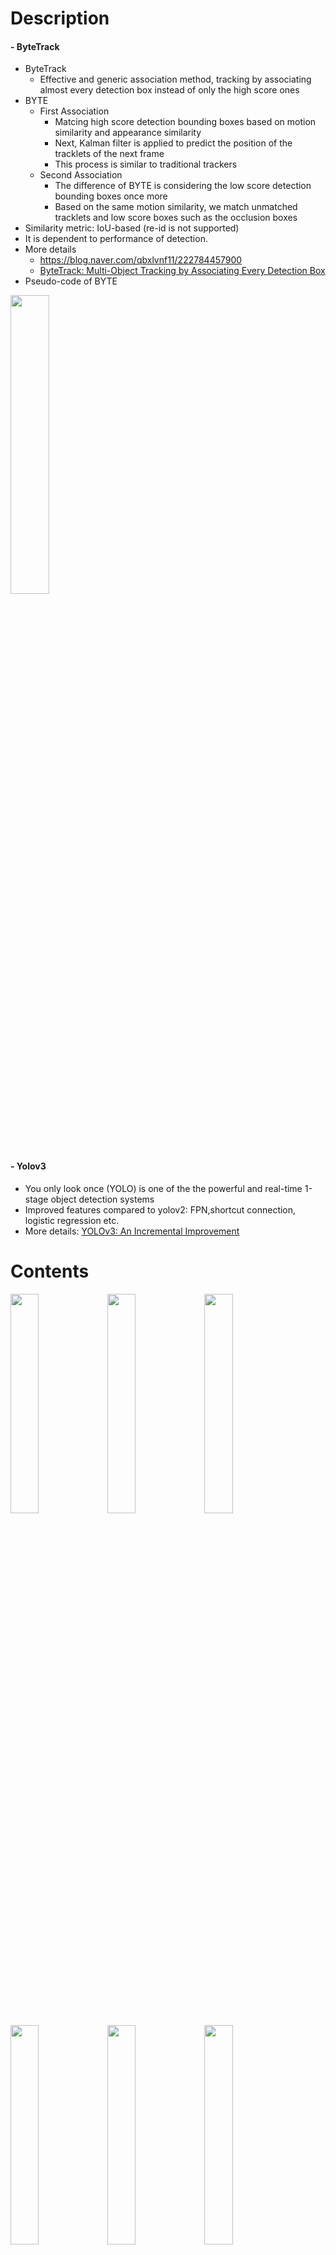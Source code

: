 
Description
=============

#### - ByteTrack

- ByteTrack
  - Effective and generic association method, tracking by associating almost every detection box instead of only the high score ones
- BYTE
  - First Association
    - Matcing high score detection bounding boxes based on motion similarity and appearance similarity
    - Next, Kalman filter is applied to predict the position of the tracklets of the next frame
    - This process is similar to traditional trackers
  - Second Association
    - The difference of BYTE is considering the low score detection bounding boxes once more
    - Based on the same motion similarity, we match unmatched tracklets and low score boxes such as the occlusion boxes
- Similarity metric: IoU-based (re-id is not supported)
- It is dependent to performance of detection.
- More details
  - https://blog.naver.com/qbxlvnf11/222784457900
  - [ByteTrack: Multi-Object Tracking by Associating Every Detection Box](https://arxiv.org/abs/2110.06864.pdf)
- Pseudo-code of BYTE

<img src="" width="35%"></img>

#### - Yolov3
- You only look once (YOLO) is one of the the powerful and real-time 1-stage object detection systems
- Improved features compared to yolov2: FPN,shortcut connection, logistic regression etc.
- More details: [YOLOv3: An Incremental Improvement](https://arxiv.org/pdf/1804.02767.pdf)
  
Contents
=============

<img src="https://user-images.githubusercontent.com/52263269/176373476-48b25ea8-9ac1-418b-981d-0ddf289a859a.png" width="30%"></img>
<img src="https://user-images.githubusercontent.com/52263269/176373480-48ca46de-5ca5-46b6-b4bf-42bb3c1fee6c.png" width="30%"></img>
<img src="https://user-images.githubusercontent.com/52263269/176373481-5df3e42d-68d8-4485-b966-6fae1621e1a1.png" width="30%"></img>
<img src="https://user-images.githubusercontent.com/52263269/176373460-f7c62d95-0c68-4676-be35-50fa2efcd634.png" width="30%"></img>
<img src="https://user-images.githubusercontent.com/52263269/176373465-ed50744f-34ba-4ee0-aaa8-22880ea9d413.png" width="30%"></img>
<img src="https://user-images.githubusercontent.com/52263269/176373470-b9b7eae8-aacf-4a78-b47d-ef0787ab2f15.png" width="30%"></img>

#### - ByteTrack
- Identifying objects detected by yolov3

#### - Yolov3 Train/inference
- Train yolov3 model
- Detect image

#### - Yolov3 TensorRT Engine
- Convert yolov3 Pytorch weigths to TensorRT engine
- Real-time inference with yolov3 TensorRT engine

#### - Config files
- byte_tracker_config.ini: byte tracker parameters
- yolov3_config.ini: yolov3 model parameters
- train_config.ini: yolov3 train parameters
- tensorrt_config.ini: yolov3 tensorrt parameters

Yolov3 Run Environments with TensorRT 7.2.2 & Pytorch
=============

#### - Docker with TensorRT
- https://docs.nvidia.com/deeplearning/tensorrt/container-release-notes/rel_20-12.html#rel_20-12

#### - Docker pull
```
docker pull qbxlvnf11docker/byte_tracker_yolov3:latest
```

#### - Docker run
```
nvidia-docker run -it --name byte_tracker_yolov3 -v {yolo-v3-tensorrt-repository-path}:/workspace/Byte-Tracker-Yolov3 -w /workspace/Byte-Tracker-Yolov3 qbxlvnf11docker/byte_tracker_yolov3:latest bash
```

How to use
=============

#### - Detecting Image with Yolov3 and Multi-Objects Tracking with ByteTrack
- Params: refer to config files and parse_args()
```
python main.py --mode byte-multi-objects-tracking-images
```

#### - Build Yolov3 def cfg
```
./create_model_def.sh {class_num} {cfg_name}
```

#### - Download Pretrained Yolov3 Weights
```
./download_weights.sh
```

#### - Train Yolov3 Model
- Params: refer to config files and parse_args()
```
python train.py --mode yolov3-train
```

#### - Build TensorRT Engine
- Params: refer to config files and parse_args()
```
python yolov3_convert_onnx_tensorrt.py --yolov3_config_file_path ./config/yolov3_config.ini --tensorrt_config_file_path ./config/tensorrt_config.ini
```

Dataset
=============

#### Multi-Objects Tracking Test Dataset

- GOT-10k: http://got-10k.aitestunion.com/
- DanceTrack: https://sites.google.com/view/dancetrackmot

#### Detection Train & Test Dataset

- Download COCO2014 dataset
```
./get_coco_dataset.sh
```

#### - Build Data Json Files for Train Yolov3
- Building data json for optimizing yolov3
- In train process, read builded data json file and get train data
- Params: refer to parse_args()
```
python yolov3_convert_onnx_tensorrt.py --target coco2014 --data_folder_path ./data/train_data/coco --save_folder_path ./data/data_json/coco
```

#### - Format of Data Json Files
- parsing_data_dic['class_format'] = type of class ('name' or 'id')
- parsing_data_dic['label_scale'] = scale of label ('absolute' or 'relative')
- parsing_data_dic['image_list'] = [{'id'-image id, 'image_file_path'-image file path}, ...]
- parsing_data_dic['object_boxes_list'] = [{'image_id'-image id, 'object_box_num'-number of the object per image, 'object_box_id_list'-[object box id, ...], 'object_name_list'-[object name, ...], 'object_box_list'-[[center x, center y, box_width, box_height], ...], 'object_box_size_list'-[object box size, ...], }, ...]
- parsing_data_dic['image_num'] = number of the image
- parsing_data_dic['object_boxes_num'] = [number of the total objects, ...]

References
=============

#### - ByteTrack Paper
```
@article{ByteTrack,
  title={ByteTrack: Multi-Object Tracking by Associating Every Detection Box},
  author={Yifu Zhang et al.},
  journal = {arXiv},
  year={2021}
}
```

#### - Yolov3 Paper
```
@article{yolov3,
  title={YOLOv3: An Incremental Improvement},
  author={Redmon, Joseph and Farhadi, Ali},
  journal = {arXiv},
  year={2018}
}
```

#### - ByteTrack Pytorch

https://github.com/ifzhang/ByteTrack

#### - Yolov3 with TensorRT

https://github.com/qbxlvnf11/yolo-v3-tensorrt

Author
=============

#### - LinkedIn: https://www.linkedin.com/in/taeyong-kong-016bb2154

#### - Blog URL: https://blog.naver.com/qbxlvnf11

#### - Email: qbxlvnf11@google.com, qbxlvnf11@naver.com

